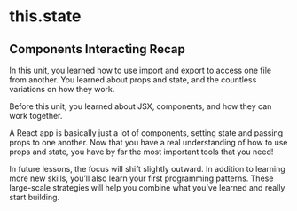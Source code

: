 # this.state

## Components Interacting Recap

In this unit, you learned how to use import and export to access one file from another. You learned about props and state, and the countless variations on how they work.

Before this unit, you learned about JSX, components, and how they can work together.

A React app is basically just a lot of components, setting state and passing props to one another. Now that you have a real understanding of how to use props and state, you have by far the most important tools that you need!

In future lessons, the focus will shift slightly outward. In addition to learning more new skills, you’ll also learn your first programming patterns. These large-scale strategies will help you combine what you’ve learned and really start building.